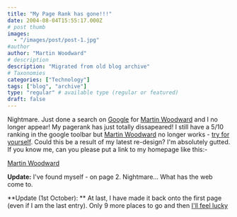 ```yaml
---
title: "My Page Rank has gone!!!"
date: 2004-08-04T15:55:17.000Z
# post thumb
images:
  - "/images/post/post-1.jpg"
#author
author: "Martin Woodward"
# description
description: "Migrated from old blog archive"
# Taxonomies
categories: ["Technology"]
tags: ["blog", "archive"]
type: "regular" # available type (regular or featured)
draft: false
---
```


Nightmare.  Just done a search on [Google](http://www.google.com) for [Martin Woodward](http://www.woodwardweb.com) and I no longer appear!   My pagerank has just totally dissapeared!  I still have a 5/10 ranking in the google toolbar but [Martin Woodward](http://www.woodwardweb.com) no longer works - [try for yourself](http://www.google.co.uk/search?q=Martin+Woodward).  Could this be a result of my latest re-design?  I'm absolutely gutted. If you know me, can you please put a link to my homepage like this:-

<A HREF="http://www.woodwardweb.com">Martin Woodward</A>

**Update:**  I've found myself - on page 2.  Nightmare...  What has the web come to.

**Update (1st October): ** At last, I have made it back onto the first page (even if I am the last entry).  Only 9 more places to go and then [I'll feel lucky](http://www.google.co.uk/help/features.html#lucky)